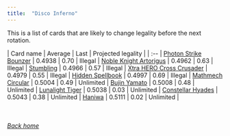 ```yaml
---
title:  "Disco Inferno"
---
```


This is a list of cards that are likely to change legality before the next rotation.

| Card name | Average | Last | Projected legality |
| :-- |
[Photon Strike Bounzer](https://db.ygoprodeck.com/card/?search=Photon%20Strike%20Bounzer) | 0.4938 | 0.70 | Illegal |
[Noble Knight Artorigus](https://db.ygoprodeck.com/card/?search=Noble%20Knight%20Artorigus) | 0.4962 | 0.63 | Illegal |
[Stumbling](https://db.ygoprodeck.com/card/?search=Stumbling) | 0.4966 | 0.57 | Illegal |
[Xtra HERO Cross Crusader](https://db.ygoprodeck.com/card/?search=Xtra%20HERO%20Cross%20Crusader) | 0.4979 | 0.55 | Illegal |
[Hidden Spellbook](https://db.ygoprodeck.com/card/?search=Hidden%20Spellbook) | 0.4997 | 0.69 | Illegal |
[Mathmech Circular](https://db.ygoprodeck.com/card/?search=Mathmech%20Circular) | 0.5004 | 0.49 | Unlimited |
[Bujin Yamato](https://db.ygoprodeck.com/card/?search=Bujin%20Yamato) | 0.5008 | 0.48 | Unlimited |
[Lunalight Tiger](https://db.ygoprodeck.com/card/?search=Lunalight%20Tiger) | 0.5038 | 0.03 | Unlimited |
[Constellar Hyades](https://db.ygoprodeck.com/card/?search=Constellar%20Hyades) | 0.5043 | 0.38 | Unlimited |
[Haniwa](https://db.ygoprodeck.com/card/?search=Haniwa) | 0.5111 | 0.02 | Unlimited |

<br>

###### [Back home](index)
